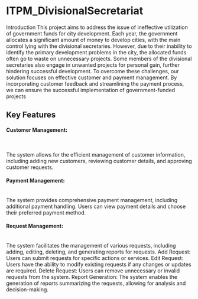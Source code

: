 # ITPM_DivisionalSecretariat

Introduction
This project aims to address the issue of ineffective utilization of government funds for city development. Each year, the government allocates a significant amount of money to develop cities, with the main control lying with the divisional secretaries. However, due to their inability to identify the primary development problems in the city, the allocated funds often go to waste on unnecessary projects. Some members of the divisional secretaries also engage in unwanted projects for personal gain, further hindering successful development.
To overcome these challenges, our solution focuses on effective customer and payment management. By incorporating customer feedback and streamlining the payment process, we can ensure the successful implementation of government-funded projects


<h2>Key Features</h2>
<h4>Customer Management: </h4></br>
<p>The system allows for the efficient management of customer information, including adding new customers, reviewing customer details, and approving customer requests.</p>
<h4>Payment Management: </h4></br>
The system provides comprehensive payment management, including additional payment handling. Users can view payment details and choose their preferred payment method.

<h4>Request Management: </h4></br>
The system facilitates the management of various requests, including adding, editing, deleting, and generating reports for requests.
Add Request: 
Users can submit requests for specific actions or services.
Edit Request: Users have the ability to modify existing requests if any changes or updates are required.
Delete Request: Users can remove unnecessary or invalid requests from the system.
Report Generation: The system enables the generation of reports summarizing the requests, allowing for analysis and decision-making.

